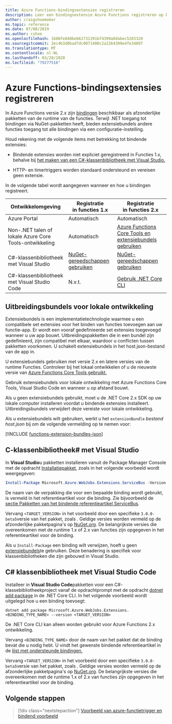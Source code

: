 ```yaml
---
title: Azure Functions-bindingsextensies registreren
description: Leer een bindingsextensie Azure Functions registreren op basis van uw omgeving.
author: craigshoemaker
ms.topic: reference
ms.date: 07/08/2019
ms.author: cshoe
ms.openlocfilehash: 1688fe848beb62731391bf4399a0dabec5265320
ms.sourcegitcommit: 2ec4b3d0bad7dc0071400c2a2264399e4fe34897
ms.translationtype: MT
ms.contentlocale: nl-NL
ms.lasthandoff: 03/28/2020
ms.locfileid: "79277516"
---
```

# <a name="register-azure-functions-binding-extensions"></a>Azure Functions-bindingsextensies registreren

In Azure Functions versie 2.x zijn [bindingen](./functions-triggers-bindings.md) beschikbaar als afzonderlijke pakketten van de runtime van de functies. Terwijl .NET toegang tot bindingen via NuGet-pakketten heeft, bieden extensiebundels andere functies toegang tot alle bindingen via een configuratie-instelling.

Houd rekening met de volgende items met betrekking tot bindende extensies:

- Bindende extensies worden niet expliciet geregistreerd in Functies 1.x, behalve bij [het maken van een C#-klassenbibliotheek met Visual Studio.](#local-csharp)

- HTTP- en timertriggers worden standaard ondersteund en vereisen geen extensie.

In de volgende tabel wordt aangegeven wanneer en hoe u bindingen registreert.

| Ontwikkelomgeving |Registratie<br/> in functies 1.x  |Registratie<br/> in functies 2.x  |
|-------------------------|------------------------------------|------------------------------------|
|Azure Portal|Automatisch|Automatisch|
|Non-.NET talen of lokale Azure Core Tools-ontwikkeling|Automatisch|[Azure Functions Core Tools en extensiebundels gebruiken](#extension-bundles)|
|C#-klassenbibliotheek met Visual Studio|[NuGet-gereedschappen gebruiken](#vs)|[NuGet-gereedschappen gebruiken](#vs)|
|C#-klassenbibliotheek met Visual Studio Code|N.v.t.|[Gebruik .NET Core CLI](#vs-code)|

## <a name="extension-bundles-for-local-development"></a><a name="extension-bundles"></a>Uitbreidingsbundels voor lokale ontwikkeling

Extensiebundels is een implementatietechnologie waarmee u een compatibele set extensies voor het binden van functies toevoegen aan uw functie-app. Er wordt een vooraf gedefinieerde set extensies toegevoegd wanneer u uw app bouwt. Uitbreidingspakketten die in een bundel zijn gedefinieerd, zijn compatibel met elkaar, waardoor u conflicten tussen pakketten voorkomen. U schakelt extensiebundels in het host.json-bestand van de app in.  

U extensiebundels gebruiken met versie 2.x en latere versies van de runtime Functies. Controleer bij het lokaal ontwikkelen of u de nieuwste versie van [Azure Functions Core Tools gebruikt.](functions-run-local.md#v2)

Gebruik extensiebundels voor lokale ontwikkeling met Azure Functions Core Tools, Visual Studio Code en wanneer u op afstand bouwt.

Als u geen extensiebundels gebruikt, moet u de .NET Core 2.x SDK op uw lokale computer installeren voordat u bindende extensies installeert. Uitbreidingsbundels verwijdert deze vereiste voor lokale ontwikkeling. 

Als u extensiebundels wilt gebruiken, werkt u het `extensionBundle` *bestand host.json* bij om de volgende vermelding op te nemen voor:
 
[!INCLUDE [functions-extension-bundles-json](../../includes/functions-extension-bundles-json.md)]

<a name="local-csharp"></a>

## <a name="c-class-library-with-visual-studio"></a><a name="vs"></a>C-klassenbibliotheek\# met Visual Studio

In **Visual Studio**u pakketten installeren vanuit de Package Manager Console met de opdracht [Installatiepakket,](https://docs.microsoft.com/nuget/tools/ps-ref-install-package) zoals in het volgende voorbeeld wordt weergegeven:

```powershell
Install-Package Microsoft.Azure.WebJobs.Extensions.ServiceBus -Version <TARGET_VERSION>
```

De naam van de verpakking die voor een bepaalde binding wordt gebruikt, is vermeld in het referentieartikel voor die binding. Zie bijvoorbeeld de [sectie Pakketten van het bindende referentieartikel ServiceBus](functions-bindings-service-bus.md#functions-1x).

Vervang `<TARGET_VERSION>` in het voorbeeld door een specifieke `3.0.0-beta5`versie van het pakket, zoals . Geldige versies worden vermeld op de afzonderlijke pakketpagina's op [NuGet.org](https://nuget.org). De belangrijkste versies die overeenkomen met de runtime 1.x of 2.x van functies zijn opgegeven in het referentieartikel voor de binding.

Als u `Install-Package` een binding wilt verwijzen, hoeft u geen [extensiebundels](#extension-bundles)te gebruiken. Deze benadering is specifiek voor klassenbibliotheken die zijn gebouwd in Visual Studio.

## <a name="c-class-library-with-visual-studio-code"></a><a name="vs-code"></a>C# klassenbibliotheek met Visual Studio Code

Installeer in **Visual Studio Code**pakketten voor een C#-klassebibliotheekproject vanaf de opdrachtprompt met de opdracht [dotnet add package](https://docs.microsoft.com/dotnet/core/tools/dotnet-add-package) in de .NET Core CLI. In het volgende voorbeeld wordt uitgelegd hoe u een binding toevoegt:

```terminal
dotnet add package Microsoft.Azure.WebJobs.Extensions.<BINDING_TYPE_NAME> --version <TARGET_VERSION>
```

De .NET Core CLI kan alleen worden gebruikt voor Azure Functions 2.x ontwikkeling.

Vervang `<BINDING_TYPE_NAME>` door de naam van het pakket dat de binding bevat die u nodig hebt. U vindt het gewenste bindende referentieartikel in de [lijst met ondersteunde bindingen.](./functions-triggers-bindings.md#supported-bindings)

Vervang `<TARGET_VERSION>` in het voorbeeld door een specifieke `3.0.0-beta5`versie van het pakket, zoals . Geldige versies worden vermeld op de afzonderlijke pakketpagina's op [NuGet.org](https://nuget.org). De belangrijkste versies die overeenkomen met de runtime 1.x of 2.x van functies zijn opgegeven in het referentieartikel voor de binding.

## <a name="next-steps"></a>Volgende stappen
> [!div class="nextstepaction"]
> [Voorbeeld van azure-functietrigger en bindend voorbeeld](./functions-bindings-example.md)

